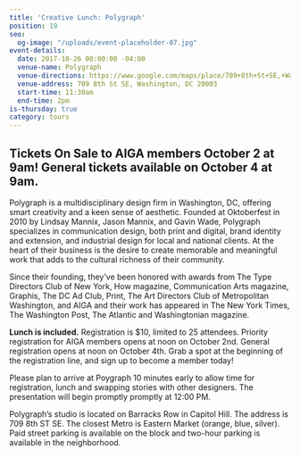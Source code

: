 ```yaml
---
title: 'Creative Lunch: Polygraph'
position: 19
seo:
  og-image: "/uploads/event-placeholder-07.jpg"
event-details:
  date: 2017-10-26 00:00:00 -04:00
  venue-name: Polygraph
  venue-directions: https://www.google.com/maps/place/709+8th+St+SE,+Washington,+DC+20003/@38.8808888,-76.9974014,17z/data=!3m1!4b1!4m5!3m4!1s0x89b7b9cccded2e99:0xa8007cea6bf9718e!8m2!3d38.8808888!4d-76.9952127
  venue-address: 709 8th St SE, Washington, DC 20003
  start-time: 11:30am
  end-time: 2pm
is-thursday: true
category: tours
---
```


## Tickets On Sale to AIGA members October 2 at 9am! General tickets available on October 4 at 9am.

Polygraph is a multidisciplinary design firm in Washington, DC, offering smart creativity and a keen sense of aesthetic. Founded at Oktoberfest in 2010 by Lindsay Mannix, Jason Mannix, and Gavin Wade, Polygraph specializes in communication design, both print and digital, brand identity and extension, and industrial design for local and national clients. At the heart of their business is the desire to create memorable and meaningful work that adds to the cultural richness of their community. 
 
Since their founding, they’ve been honored with awards from The Type Directors Club of New York, How magazine, Communication Arts magazine, Graphis, The DC Ad Club, Print, The Art Directors Club of Metropolitan Washington, and AIGA and their work has appeared in The New York Times, The Washington Post, The Atlantic and Washingtonian magazine.
 
**Lunch is included.** Registration is $10, limited to 25 attendees. Priority registration for AIGA members opens at noon on October 2nd. General registration opens at noon on October 4th. Grab a spot at the beginning of the registration line, and sign up to become a member today!
 
Please plan to arrive at Poygraph 10 minutes early to allow time for registration, lunch and swapping stories with other designers. The presentation will begin promptly promptly at 12:00 PM.
 
Polygraph’s studio is located on Barracks Row in Capitol Hill. The address is 709 8th ST SE. The closest Metro is Eastern Market (orange, blue, silver). Paid street parking is available on the block and two-hour parking is available in the neighborhood.
